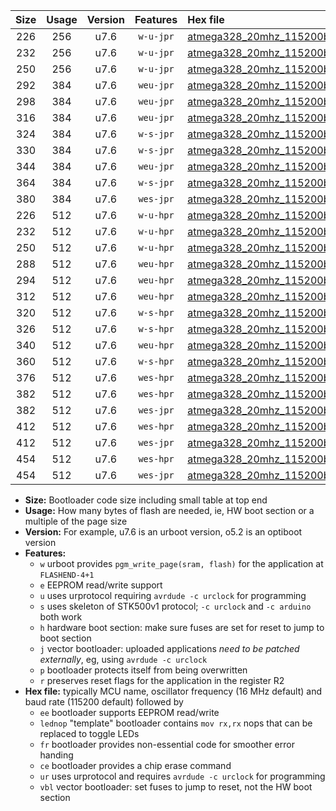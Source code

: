 |Size|Usage|Version|Features|Hex file|
|:-:|:-:|:-:|:-:|:--|
|226|256|u7.6|`w-u-jpr`|[atmega328_20mhz_115200bps_ur_vbl.hex](https://raw.githubusercontent.com/stefanrueger/urboot/main/bootloaders/atmega328/fcpu_20mhz/115200_bps/atmega328_20mhz_115200bps_ur_vbl.hex)|
|232|256|u7.6|`w-u-jpr`|[atmega328_20mhz_115200bps_lednop_ur_vbl.hex](https://raw.githubusercontent.com/stefanrueger/urboot/main/bootloaders/atmega328/fcpu_20mhz/115200_bps/atmega328_20mhz_115200bps_lednop_ur_vbl.hex)|
|250|256|u7.6|`w-u-jpr`|[atmega328_20mhz_115200bps_lednop_fr_ur_vbl.hex](https://raw.githubusercontent.com/stefanrueger/urboot/main/bootloaders/atmega328/fcpu_20mhz/115200_bps/atmega328_20mhz_115200bps_lednop_fr_ur_vbl.hex)|
|292|384|u7.6|`weu-jpr`|[atmega328_20mhz_115200bps_ee_ur_vbl.hex](https://raw.githubusercontent.com/stefanrueger/urboot/main/bootloaders/atmega328/fcpu_20mhz/115200_bps/atmega328_20mhz_115200bps_ee_ur_vbl.hex)|
|298|384|u7.6|`weu-jpr`|[atmega328_20mhz_115200bps_ee_lednop_ur_vbl.hex](https://raw.githubusercontent.com/stefanrueger/urboot/main/bootloaders/atmega328/fcpu_20mhz/115200_bps/atmega328_20mhz_115200bps_ee_lednop_ur_vbl.hex)|
|316|384|u7.6|`weu-jpr`|[atmega328_20mhz_115200bps_ee_lednop_fr_ur_vbl.hex](https://raw.githubusercontent.com/stefanrueger/urboot/main/bootloaders/atmega328/fcpu_20mhz/115200_bps/atmega328_20mhz_115200bps_ee_lednop_fr_ur_vbl.hex)|
|324|384|u7.6|`w-s-jpr`|[atmega328_20mhz_115200bps_vbl.hex](https://raw.githubusercontent.com/stefanrueger/urboot/main/bootloaders/atmega328/fcpu_20mhz/115200_bps/atmega328_20mhz_115200bps_vbl.hex)|
|330|384|u7.6|`w-s-jpr`|[atmega328_20mhz_115200bps_lednop_vbl.hex](https://raw.githubusercontent.com/stefanrueger/urboot/main/bootloaders/atmega328/fcpu_20mhz/115200_bps/atmega328_20mhz_115200bps_lednop_vbl.hex)|
|344|384|u7.6|`weu-jpr`|[atmega328_20mhz_115200bps_ee_lednop_fr_ce_ur_vbl.hex](https://raw.githubusercontent.com/stefanrueger/urboot/main/bootloaders/atmega328/fcpu_20mhz/115200_bps/atmega328_20mhz_115200bps_ee_lednop_fr_ce_ur_vbl.hex)|
|364|384|u7.6|`w-s-jpr`|[atmega328_20mhz_115200bps_lednop_fr_vbl.hex](https://raw.githubusercontent.com/stefanrueger/urboot/main/bootloaders/atmega328/fcpu_20mhz/115200_bps/atmega328_20mhz_115200bps_lednop_fr_vbl.hex)|
|380|384|u7.6|`wes-jpr`|[atmega328_20mhz_115200bps_ee_vbl.hex](https://raw.githubusercontent.com/stefanrueger/urboot/main/bootloaders/atmega328/fcpu_20mhz/115200_bps/atmega328_20mhz_115200bps_ee_vbl.hex)|
|226|512|u7.6|`w-u-hpr`|[atmega328_20mhz_115200bps_ur.hex](https://raw.githubusercontent.com/stefanrueger/urboot/main/bootloaders/atmega328/fcpu_20mhz/115200_bps/atmega328_20mhz_115200bps_ur.hex)|
|232|512|u7.6|`w-u-hpr`|[atmega328_20mhz_115200bps_lednop_ur.hex](https://raw.githubusercontent.com/stefanrueger/urboot/main/bootloaders/atmega328/fcpu_20mhz/115200_bps/atmega328_20mhz_115200bps_lednop_ur.hex)|
|250|512|u7.6|`w-u-hpr`|[atmega328_20mhz_115200bps_lednop_fr_ur.hex](https://raw.githubusercontent.com/stefanrueger/urboot/main/bootloaders/atmega328/fcpu_20mhz/115200_bps/atmega328_20mhz_115200bps_lednop_fr_ur.hex)|
|288|512|u7.6|`weu-hpr`|[atmega328_20mhz_115200bps_ee_ur.hex](https://raw.githubusercontent.com/stefanrueger/urboot/main/bootloaders/atmega328/fcpu_20mhz/115200_bps/atmega328_20mhz_115200bps_ee_ur.hex)|
|294|512|u7.6|`weu-hpr`|[atmega328_20mhz_115200bps_ee_lednop_ur.hex](https://raw.githubusercontent.com/stefanrueger/urboot/main/bootloaders/atmega328/fcpu_20mhz/115200_bps/atmega328_20mhz_115200bps_ee_lednop_ur.hex)|
|312|512|u7.6|`weu-hpr`|[atmega328_20mhz_115200bps_ee_lednop_fr_ur.hex](https://raw.githubusercontent.com/stefanrueger/urboot/main/bootloaders/atmega328/fcpu_20mhz/115200_bps/atmega328_20mhz_115200bps_ee_lednop_fr_ur.hex)|
|320|512|u7.6|`w-s-hpr`|[atmega328_20mhz_115200bps.hex](https://raw.githubusercontent.com/stefanrueger/urboot/main/bootloaders/atmega328/fcpu_20mhz/115200_bps/atmega328_20mhz_115200bps.hex)|
|326|512|u7.6|`w-s-hpr`|[atmega328_20mhz_115200bps_lednop.hex](https://raw.githubusercontent.com/stefanrueger/urboot/main/bootloaders/atmega328/fcpu_20mhz/115200_bps/atmega328_20mhz_115200bps_lednop.hex)|
|340|512|u7.6|`weu-hpr`|[atmega328_20mhz_115200bps_ee_lednop_fr_ce_ur.hex](https://raw.githubusercontent.com/stefanrueger/urboot/main/bootloaders/atmega328/fcpu_20mhz/115200_bps/atmega328_20mhz_115200bps_ee_lednop_fr_ce_ur.hex)|
|360|512|u7.6|`w-s-hpr`|[atmega328_20mhz_115200bps_lednop_fr.hex](https://raw.githubusercontent.com/stefanrueger/urboot/main/bootloaders/atmega328/fcpu_20mhz/115200_bps/atmega328_20mhz_115200bps_lednop_fr.hex)|
|376|512|u7.6|`wes-hpr`|[atmega328_20mhz_115200bps_ee.hex](https://raw.githubusercontent.com/stefanrueger/urboot/main/bootloaders/atmega328/fcpu_20mhz/115200_bps/atmega328_20mhz_115200bps_ee.hex)|
|382|512|u7.6|`wes-hpr`|[atmega328_20mhz_115200bps_ee_lednop.hex](https://raw.githubusercontent.com/stefanrueger/urboot/main/bootloaders/atmega328/fcpu_20mhz/115200_bps/atmega328_20mhz_115200bps_ee_lednop.hex)|
|382|512|u7.6|`wes-jpr`|[atmega328_20mhz_115200bps_ee_lednop_vbl.hex](https://raw.githubusercontent.com/stefanrueger/urboot/main/bootloaders/atmega328/fcpu_20mhz/115200_bps/atmega328_20mhz_115200bps_ee_lednop_vbl.hex)|
|412|512|u7.6|`wes-hpr`|[atmega328_20mhz_115200bps_ee_lednop_fr.hex](https://raw.githubusercontent.com/stefanrueger/urboot/main/bootloaders/atmega328/fcpu_20mhz/115200_bps/atmega328_20mhz_115200bps_ee_lednop_fr.hex)|
|412|512|u7.6|`wes-jpr`|[atmega328_20mhz_115200bps_ee_lednop_fr_vbl.hex](https://raw.githubusercontent.com/stefanrueger/urboot/main/bootloaders/atmega328/fcpu_20mhz/115200_bps/atmega328_20mhz_115200bps_ee_lednop_fr_vbl.hex)|
|454|512|u7.6|`wes-hpr`|[atmega328_20mhz_115200bps_ee_lednop_fr_ce.hex](https://raw.githubusercontent.com/stefanrueger/urboot/main/bootloaders/atmega328/fcpu_20mhz/115200_bps/atmega328_20mhz_115200bps_ee_lednop_fr_ce.hex)|
|454|512|u7.6|`wes-jpr`|[atmega328_20mhz_115200bps_ee_lednop_fr_ce_vbl.hex](https://raw.githubusercontent.com/stefanrueger/urboot/main/bootloaders/atmega328/fcpu_20mhz/115200_bps/atmega328_20mhz_115200bps_ee_lednop_fr_ce_vbl.hex)|

- **Size:** Bootloader code size including small table at top end
- **Usage:** How many bytes of flash are needed, ie, HW boot section or a multiple of the page size
- **Version:** For example, u7.6 is an urboot version, o5.2 is an optiboot version
- **Features:**
  + `w` urboot provides `pgm_write_page(sram, flash)` for the application at `FLASHEND-4+1`
  + `e` EEPROM read/write support
  + `u` uses urprotocol requiring `avrdude -c urclock` for programming
  + `s` uses skeleton of STK500v1 protocol; `-c urclock` and `-c arduino` both work
  + `h` hardware boot section: make sure fuses are set for reset to jump to boot section
  + `j` vector bootloader: uploaded applications *need to be patched externally*, eg, using `avrdude -c urclock`
  + `p` bootloader protects itself from being overwritten
  + `r` preserves reset flags for the application in the register R2
- **Hex file:** typically MCU name, oscillator frequency (16 MHz default) and baud rate (115200 default) followed by
  + `ee` bootloader supports EEPROM read/write
  + `lednop` "template" bootloader contains `mov rx,rx` nops that can be replaced to toggle LEDs
  + `fr` bootloader provides non-essential code for smoother error handing
  + `ce` bootloader provides a chip erase command
  + `ur` uses urprotocol and requires `avrdude -c urclock` for programming
  + `vbl` vector bootloader: set fuses to jump to reset, not the HW boot section
